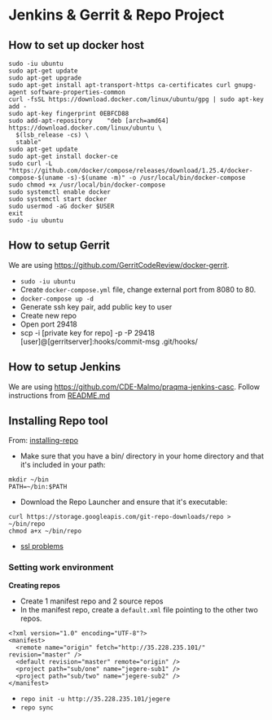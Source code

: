 # Jenkins & Gerrit & Repo Project

## How to set up docker host

```
sudo -iu ubuntu
sudo apt-get update
sudo apt-get upgrade
sudo apt-get install apt-transport-https ca-certificates curl gnupg-agent software-properties-common
curl -fsSL https://download.docker.com/linux/ubuntu/gpg | sudo apt-key add -
sudo apt-key fingerprint 0EBFCD88
sudo add-apt-repository    "deb [arch=amd64] https://download.docker.com/linux/ubuntu \
  $(lsb_release -cs) \
  stable"
sudo apt-get update
sudo apt-get install docker-ce
sudo curl -L "https://github.com/docker/compose/releases/download/1.25.4/docker-compose-$(uname -s)-$(uname -m)" -o /usr/local/bin/docker-compose
sudo chmod +x /usr/local/bin/docker-compose
sudo systemctl enable docker
sudo systemctl start docker
sudo usermod -aG docker $USER
exit
sudo -iu ubuntu
```

## How to setup Gerrit

We are using https://github.com/GerritCodeReview/docker-gerrit.

- `sudo -iu ubuntu`
- Create `docker-compose.yml` file, change external port from 8080 to 80.
- `docker-compose up -d`
- Generate ssh key pair, add public key to user
- Create new repo
- Open port 29418
- scp -i [private key for repo] -p -P 29418 [user]@[gerritserver]:hooks/commit-msg .git/hooks/


## How to setup Jenkins

We are using https://github.com/CDE-Malmo/praqma-jenkins-casc. 
Follow instructions from [README.md](https://github.com/CDE-Malmo/praqma-jenkins-casc/blob/master/README.md)

## Installing Repo tool

From: [installing-repo](https://source.android.com/setup/build/downloading#installing-repo)
- Make sure that you have a bin/ directory in your home directory and that it's included in your path:
```
mkdir ~/bin
PATH=~/bin:$PATH
```
- Download the Repo Launcher and ensure that it's executable:
```
curl https://storage.googleapis.com/git-repo-downloads/repo > ~/bin/repo
chmod a+x ~/bin/repo
```
- [ssl problems](https://stackoverflow.com/questions/26646741/cannot-get-https-gerrit-googlesource-com-git-repo-clone-bundle)

### Setting work environment

**Creating repos**

- Create 1 manifest repo and 2 source repos
- In the manifest repo, create a `default.xml` file pointing to the other two repos.

```
<?xml version="1.0" encoding="UTF-8"?>
<manifest>
  <remote name="origin" fetch="http://35.228.235.101/" revision="master" />
  <default revision="master" remote="origin" />
  <project path="sub/one" name="jegere-sub1" />
  <project path="sub/two" name="jegere-sub2" />
</manifest>
```

- `repo init -u http://35.228.235.101/jegere`
- `repo sync`


